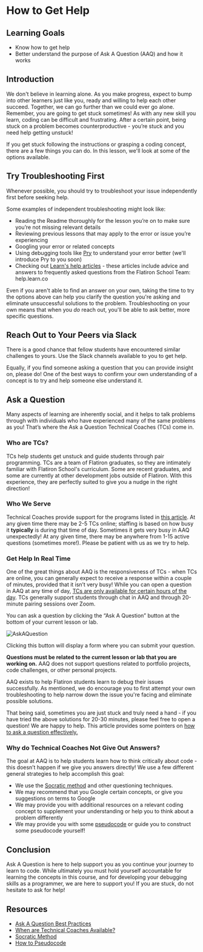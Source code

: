 # How to Get Help

## Learning Goals

- Know how to get help
- Better understand the purpose of Ask A Question (AAQ) and how it works

## Introduction

We don't believe in learning alone. As you make progress, expect to bump into
other learners just like you, ready and willing to help each other succeed.
Together, we can go further than we could ever go alone. Remember, you are going
to get stuck sometimes! As with any new skill you learn, coding can be difficult
and frustrating. After a certain point, being stuck on a problem becomes
counterproductive - you’re stuck and you need help getting unstuck!

If you get stuck following the instructions or grasping a coding concept, there
are a few things you can do. In this lesson, we'll look at some of the options
available.

## Try Troubleshooting First

Whenever possible, you should try to troubleshoot your issue independently first
before seeking help. 

Some examples of independent troubleshooting might look like:

- Reading the Readme thoroughly for the lesson you’re on to make sure you’re not
  missing relevant details
- Reviewing previous lessons that may apply to the error or issue you’re
  experiencing
- Googling your error or related concepts
- Using debugging tools like [Pry](http://pry.github.io/) to understand your
  error better (we'll introduce Pry to you soon)
- Checking out [Learn's help articles](help.learn.co) - these articles include
  advice and answers to frequently asked questions from the Flatiron School
  Team: help.learn.co

Even if you aren't able to find an answer on your own, taking the time to try
the options above can help you clarify the question you're asking and eliminate
unsuccessful solutions to the problem. Troubleshooting on your own means that
when you _do_ reach out, you'll be able to ask better, more specific questions.

## Reach Out to Your Peers via Slack

There is a good chance that fellow students have encountered similar challenges
to yours. Use the Slack channels available to you to get help.

Equally, if you find someone asking a question that you can provide insight on,
please do! One of the best ways to confirm your own understanding of a concept
is to try and help someone else understand it.

## Ask a Question

Many aspects of learning are inherently social, and it helps to talk problems
through with individuals who have experienced many of the same problems as you!
That’s where the Ask a Question Technical Coaches (TCs) come in.

### Who are TCs?

TCs help students get unstuck and guide students through pair programming. TCs
are a team of Flatiron graduates, so they are intimately familiar with Flatiron
School's curriculum. Some are recent graduates, and some are currently at other
development jobs outside of Flatiron. With this experience, they are perfectly
suited to give you a nudge in the right direction!

### Who We Serve

Technical Coaches provide support for the programs listed in
[this article][supported tracks]. At any given time there may be 2-5 TCs online;
staffing is based on how busy it **typically** is during that time of day. Sometimes
it gets very busy in AAQ unexpectedly! At any given time, there may be anywhere
from 1-15 active questions (sometimes more!). Please be patient with us as we
try to help.

### Get Help In Real Time

One of the great things about AAQ is the responsiveness of TCs - when TCs are
online, you can generally expect to receive a response within a couple of
minutes, provided that it isn’t very busy! While you can open a question in AAQ
at any time of day,
[TCs are only available for certain hours of the day][hours]. TCs generally
support students through chat in AAQ and through 20-minute pairing sessions over
Zoom.

You can ask a question by clicking the “Ask A Question” button at the bottom of
your current lesson or lab.

![AskAQuestion](https://curriculum-content.s3.amazonaws.com/aaq-button.png)

Clicking this button will display a form where you can submit your question.

**Questions must be related to the current lesson or lab that you are working on.**
AAQ does not support questions related to portfolio projects, code challenges,
or other personal projects.

AAQ exists to help Flatiron students learn to debug their issues successfully.
As mentioned, we do encourage you to first attempt your own troubleshooting to
help narrow down the issue you're facing and eliminate possible solutions.

That being said, sometimes you are just stuck and truly need a hand - if you
have tried the above solutions for 20-30 minutes, please feel free to open a
question! We are happy to help. This article provides some pointers on
[how to ask a question effectively.][how to]

### Why do Technical Coaches Not Give Out Answers?

The goal at AAQ is to help students learn how to think critically about code -
this doesn’t happen if we give you answers directly! We use a few different
general strategies to help accomplish this goal:

- We use the [Socratic method][] and other questioning techniques.
- We may recommend that you Google certain concepts, or give you suggestions on
  terms to Google
- We may provide you with additional resources on a relevant coding concept to
  supplement your understanding or help you to think about a problem differently
- We may provide you with some [pseudocode][] or guide you to construct some
  pseudocode yourself!

## Conclusion

Ask A Question is here to help support you as you continue your journey to learn
to code. While ultimately you must hold yourself accountable for learning the
concepts in this course, and for developing your debugging skills as a
programmer, we are here to support you! If you are stuck, do not hesitate to ask
for help!

## Resources

- [Ask A Question Best Practices][how to]
- [When are Technical Coaches Available?][hours]
- [Socratic Method][]
- [How to Pseudocode][pseudocode]

[pseudocode]: https://www.wikihow.com/Write-Pseudocode
[Socratic Method]: https://en.wikipedia.org/wiki/Socratic_method
[how to]: https://help.learn.co/en/articles/3575055-ask-a-question-best-practices
[supported tracks]: https://help.learn.co/en/articles/492978-does-my-program-or-course-have-technical-coach-support

[hours]: https://help.learn.co/en/articles/493006-when-are-technical-coaches-available
